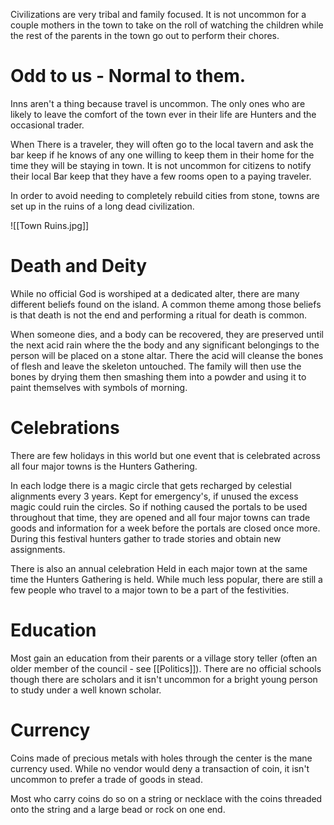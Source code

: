 Civilizations are very tribal and family focused. It is not uncommon for a couple mothers in the town to take on the roll of watching the children while the rest of the parents in the town go out to perform their chores.

# Odd to us - Normal to them.
Inns aren't a thing because travel is uncommon. The only ones who are likely to leave the comfort of the town ever in their life are Hunters and the occasional trader.

When There is a traveler, they will often go to the local tavern and ask the bar keep if he knows of any one willing to keep them in their home for the time they will be staying in town. It is not uncommon for citizens to notify their local Bar keep that they have a few rooms open to a paying traveler.

In order to avoid needing to completely rebuild cities from stone, towns are set up in the ruins of a long dead civilization.

![[Town Ruins.jpg]]

# Death and Deity
While no official God is worshiped at a dedicated alter, there are many different beliefs found on the island. A common theme among those beliefs is that death is not the end and performing a ritual for death is common.

When someone dies, and a body can be recovered, they are preserved until the next acid rain where the the body and any significant belongings to the person will be placed on a stone altar. There the acid will cleanse the bones of flesh and leave the skeleton untouched. The family will then use the bones by drying them then smashing them into a powder and using it to paint themselves with symbols of morning.

# Celebrations 
There are few holidays in this world but one event that is celebrated across all four major towns is the Hunters Gathering.

In each lodge there is a magic circle that gets recharged by celestial alignments every 3 years. Kept for emergency's, if unused the excess magic could ruin the circles. So if nothing caused the portals to be used throughout that time, they are opened and all four major towns can trade goods and information for a week before the portals are closed once more. During this festival hunters gather to trade stories and obtain new assignments.

There is also an annual celebration Held in each major town at the same time the Hunters Gathering is held. While much less popular, there are still a few people who travel to a major town to be a part of the festivities.

# Education
Most gain an education from their parents or a village story teller (often an older member of the council - see [[Politics]]). There are no official schools though there are scholars and it isn't uncommon for a bright young person to study under a well known scholar.

# Currency
Coins made of precious metals with holes through the center is the mane currency used. While no vendor would deny a transaction of coin, it isn't uncommon to prefer a trade of goods in stead. 

Most who carry coins do so on a string or necklace with the coins threaded onto the string and a large bead or rock on one end.